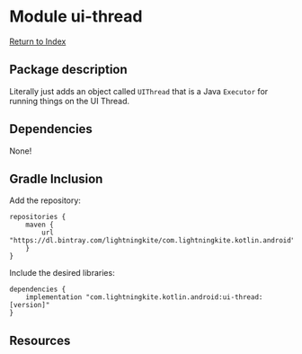 # Module ui-thread

[Return to Index](../)

## Package description

Literally just adds an object called `UIThread` that is a Java `Executor` for running things on the UI Thread.
    
## Dependencies

None!

## Gradle Inclusion

Add the repository:

```
repositories {
    maven {
        url "https://dl.bintray.com/lightningkite/com.lightningkite.kotlin.android"
    }
}
```

Include the desired libraries:

```
dependencies {
    implementation "com.lightningkite.kotlin.android:ui-thread:[version]"
}
```

## Resources